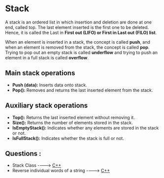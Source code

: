 # Stack

A stack is an ordered list in which insertion and deletion are done at one end, called
top. The last element inserted is the first one to be deleted. Hence, it is called the Last in **First out
(LIFO) or First in Last out (FILO) list**.

When an element is
inserted in a stack, the concept is called **push**, and when an element is removed from the stack, the
concept is called **pop**. Trying to pop out an empty stack is called **underflow** and trying to push an
element in a full stack is called **overflow**.

## Main stack operations

* **Push (data):** Inserts data onto stack.
* **Pop():** Removes and returns the last inserted element from the stack.

## Auxiliary stack operations

* **Top():** Returns the last inserted element without removing it.
* **Size():** Returns the number of elements stored in the stack.
* **IsEmptyStack():** Indicates whether any elements are stored in the stack or not.
* **IsFullStack():** Indicates whether the stack is full or not.

## Questions :
* Stack Class ----> [C++](/Code/C++/stack_class.cpp)
* Reverse individual words of a string ----> [C++](/Code/C++/reverseWordsOfString.cpp)